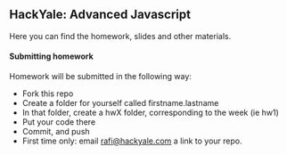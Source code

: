 ## HackYale: Advanced Javascript

Here you can find the homework, slides and other materials.

#### Submitting homework

Homework will be submitted in the following way:

- Fork this repo
- Create a folder for yourself called firstname.lastname
- In that folder, create a hwX folder, corresponding to the week (ie hw1)
- Put your code there
- Commit, and push
- First time only: email rafi@hackyale.com a link to your repo. 
